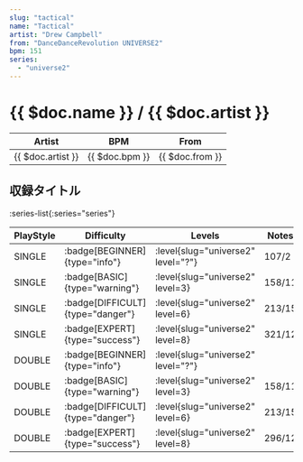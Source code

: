 ```yaml
---
slug: "tactical"
name: "Tactical"
artist: "Drew Campbell"
from: "DanceDanceRevolution UNIVERSE2"
bpm: 151
series:
  - "universe2"
---
```


# {{ $doc.name }} / {{ $doc.artist }}

|Artist|BPM|From|
|------|---|----|
|{{ $doc.artist }}|{{ $doc.bpm }}|{{ $doc.from }}|

## 収録タイトル

:series-list{:series="series"}

|PlayStyle|Difficulty|Levels|Notes|Movie|
|---------|----------|------|-----|-----|
|SINGLE| :badge[BEGINNER]{type="info"}|<div class="field is-grouped is-grouped-multiline"> :level{slug="universe2" level="?"}</div>|107/2||
|SINGLE| :badge[BASIC]{type="warning"}|<div class="field is-grouped is-grouped-multiline"> :level{slug="universe2" level=3}</div>|158/11||
|SINGLE| :badge[DIFFICULT]{type="danger"}|<div class="field is-grouped is-grouped-multiline"> :level{slug="universe2" level=6}</div>|213/15||
|SINGLE| :badge[EXPERT]{type="success"}|<div class="field is-grouped is-grouped-multiline"> :level{slug="universe2" level=8}</div>|321/12||
|DOUBLE| :badge[BEGINNER]{type="info"}|<div class="field is-grouped is-grouped-multiline"> :level{slug="universe2" level="?"}</div>|||
|DOUBLE| :badge[BASIC]{type="warning"}|<div class="field is-grouped is-grouped-multiline"> :level{slug="universe2" level=3}</div>|158/11||
|DOUBLE| :badge[DIFFICULT]{type="danger"}|<div class="field is-grouped is-grouped-multiline"> :level{slug="universe2" level=6}</div>|213/15||
|DOUBLE| :badge[EXPERT]{type="success"}|<div class="field is-grouped is-grouped-multiline"> :level{slug="universe2" level=8}</div>|296/12||
